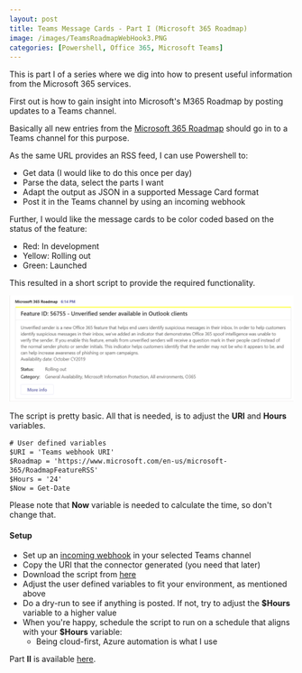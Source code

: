 ```yaml
---
layout: post
title: Teams Message Cards - Part I (Microsoft 365 Roadmap)
image: /images/TeamsRoadmapWebHook3.PNG
categories: [Powershell, Office 365, Microsoft Teams]
---
```


This is part I of a series where we dig into how to present useful information from the Microsoft 365 services.

First out is how to gain insight into Microsoft's M365 Roadmap by posting updates to a Teams channel.

Basically all new entries from the [Microsoft 365 Roadmap](https://www.microsoft.com/en-us/microsoft-365/roadmap) should go in to a Teams channel for this purpose.

As the same URL provides an RSS feed, I can use Powershell to:
- Get data (I would like to do this once per day)
- Parse the data, select the parts I want
- Adapt the output as JSON in a supported Message Card format
- Post it in the Teams channel by using an incoming webhook

Further, I would like the message cards to be color coded based on the status of the feature:
- Red: In development
- Yellow: Rolling out
- Green: Launched

 This resulted in a short script to provide the required functionality.

![](/images/TeamsRoadmapWebHook3.PNG)

The script is pretty basic. All that is needed, is to adjust the **URI** and **Hours** variables.

```
# User defined variables
$URI = 'Teams webhook URI'
$Roadmap = 'https://www.microsoft.com/en-us/microsoft-365/RoadmapFeatureRSS'
$Hours = '24'
$Now = Get-Date 
```

Please note that **Now** variable is needed to calculate the time, so don't change that.

#### Setup ####

- Set up an [incoming webhook](https://docs.microsoft.com/en-us/microsoftteams/platform/concepts/connectors/connectors-using) in your selected Teams channel
- Copy the URI that the connector generated (you need that later)
- Download the script from [here](https://github.com/einast/PS_M365_scripts/blob/master/M365RoadmapUpdates.ps1)
- Adjust the user defined variables to fit your environment, as mentioned above
- Do a dry-run to see if anything is posted. If not, try to adjust the **$Hours** variable to a higher value
- When you're happy, schedule the script to run on a schedule that aligns with your **$Hours** variable:
    - Being cloud-first, Azure automation is what I use

Part **II** is available [here](https://thingsinthe.cloud/Teams-message-cards-Office-365-Health-status/).

